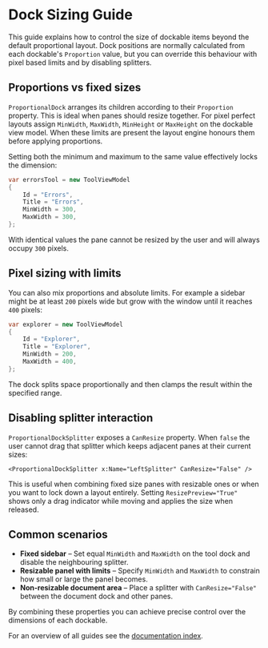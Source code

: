 # Dock Sizing Guide

This guide explains how to control the size of dockable items beyond the default proportional layout. Dock positions are normally calculated from each dockable's `Proportion` value, but you can override this behaviour with pixel based limits and by disabling splitters.

## Proportions vs fixed sizes

`ProportionalDock` arranges its children according to their `Proportion` property. This is ideal when panes should resize together. For pixel perfect layouts assign `MinWidth`, `MaxWidth`, `MinHeight` or `MaxHeight` on the dockable view model. When these limits are present the layout engine honours them before applying proportions.

Setting both the minimum and maximum to the same value effectively locks the dimension:

```csharp
var errorsTool = new ToolViewModel
{
    Id = "Errors",
    Title = "Errors",
    MinWidth = 300,
    MaxWidth = 300,
};
```

With identical values the pane cannot be resized by the user and will always occupy `300` pixels.

## Pixel sizing with limits

You can also mix proportions and absolute limits. For example a sidebar might be at least `200` pixels wide but grow with the window until it reaches `400` pixels:

```csharp
var explorer = new ToolViewModel
{
    Id = "Explorer",
    Title = "Explorer",
    MinWidth = 200,
    MaxWidth = 400,
};
```

The dock splits space proportionally and then clamps the result within the specified range.

## Disabling splitter interaction

`ProportionalDockSplitter` exposes a `CanResize` property. When `false` the user cannot drag that splitter which keeps adjacent panes at their current sizes:

```xaml
<ProportionalDockSplitter x:Name="LeftSplitter" CanResize="False" />
```

This is useful when combining fixed size panes with resizable ones or when you want to lock down a layout entirely.
Setting `ResizePreview="True"` shows only a drag indicator while moving and applies the size when released.

## Common scenarios

- **Fixed sidebar** – Set equal `MinWidth` and `MaxWidth` on the tool dock and disable the neighbouring splitter.
- **Resizable panel with limits** – Specify `MinWidth` and `MaxWidth` to constrain how small or large the panel becomes.
- **Non-resizable document area** – Place a splitter with `CanResize="False"` between the document dock and other panes.

By combining these properties you can achieve precise control over the dimensions of each dockable.

For an overview of all guides see the [documentation index](README.md).
